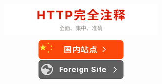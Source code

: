 <p align="center"><img src='./resource/title.svg'></p>

<p align="center">
    <a href="https://wangjunliang.com/HTTP-Explanation/"><img src='./resource/domestic-site-btn.svg'></a>
    <a href="https://junliangwangx.github.io/HTTP-Explanation/"><img src='./resource/foreign-site-btn.svg'></a>
</p>


